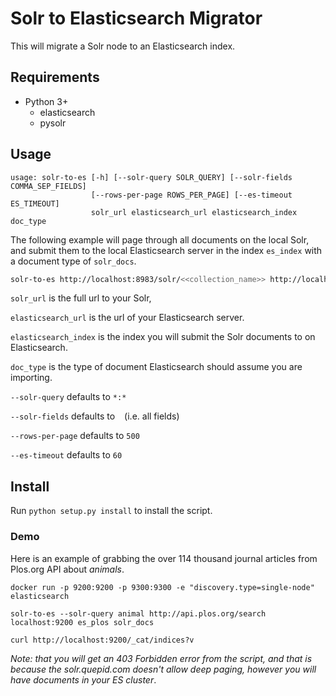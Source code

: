 # Solr to Elasticsearch Migrator

This will migrate a Solr node to an Elasticsearch index.

## Requirements

  * Python 3+
    * elasticsearch
    * pysolr

## Usage

```
usage: solr-to-es [-h] [--solr-query SOLR_QUERY] [--solr-fields COMMA_SEP_FIELDS]
                  [--rows-per-page ROWS_PER_PAGE] [--es-timeout ES_TIMEOUT]
                  solr_url elasticsearch_url elasticsearch_index doc_type
```

The following example will page through all documents on the local Solr, and submit them to the local Elasticsearch server in the index `es_index` with a document type of `solr_docs`.

```bash
solr-to-es http://localhost:8983/solr/<<collection_name>> http://localhost:9200 <<collection_name>> solr_docs
```

`solr_url` is the full url to your Solr,

`elasticsearch_url` is the url of your Elasticsearch server.

`elasticsearch_index` is the index you will submit the Solr documents to on Elasticsearch.

`doc_type` is the type of document Elasticsearch should assume you are importing.

`--solr-query` defaults to `*:*`

`--solr-fields` defaults to ` ` (i.e. all fields)

`--rows-per-page` defaults to `500`

`--es-timeout` defaults to `60`


## Install

Run `python setup.py install` to install the script.

### Demo

Here is an example of grabbing the over 114 thousand journal articles from Plos.org API about *animals*.

```
docker run -p 9200:9200 -p 9300:9300 -e "discovery.type=single-node" elasticsearch

solr-to-es --solr-query animal http://api.plos.org/search localhost:9200 es_plos solr_docs

curl http://localhost:9200/_cat/indices?v

```
_Note: that you will get an 403 Forbidden error from the script, and that is because the solr.quepid.com doesn't allow deep paging, however you will have documents in your ES cluster_.
